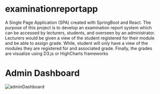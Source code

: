 # examinationreportapp
A Single Page Application (SPA) created with SpringBoot and React. The purpose of this project is to develop an examination report system which can be accessed by lecturers, students, and  overseen by an administrator. Lecturers would be given a view of the student registered for their module and be able to assign grade. While, student will only have a view of the modules they are registered for and associated grade. Finally, the grades are visualize using D3.js or HighCharts frameworks

# Admin Dashboard
![adminDashboard](https://user-images.githubusercontent.com/48480130/114926170-ef432400-9e27-11eb-8ced-2ea68c6cd856.png)

